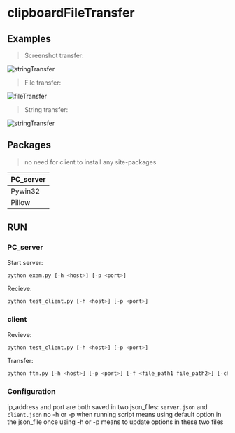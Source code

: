 # clipboardFileTransfer
## Examples

> Screenshot transfer:

![stringTransfer](https://github.com/ogios/clipboardFileTransfer/blob/main/gif/%E4%BC%A0%E8%BE%93%E6%88%AA%E5%9B%BE.gif?raw=true)

> File transfer:

![fileTransfer](https://github.com/ogios/clipboardFileTransfer/blob/main/gif/%E4%BC%A0%E8%BE%93%E6%96%87%E4%BB%B6.gif?raw=true)

> String transfer:

![stringTransfer](https://github.com/ogios/clipboardFileTransfer/blob/main/gif/%E4%BC%A0%E8%BE%93%E6%96%87%E5%AD%97.gif?raw=true)


## Packages
> no need for client to install any site-packages

|PC_server|
|--|
|Pywin32|
|Pillow|

## RUN
### PC_server
Start server:
```python
python exam.py [-h <host>] [-p <port>]
```
Recieve:
```python
python test_client.py [-h <host>] [-p <port>]
```

### client
Revieve:
```python
python test_client.py [-h <host>] [-p <port>]
```
Transfer:
```python
python ftm.py [-h <host>] [-p <port>] [-f <file_path1 file_path2>] [-char <String1 String2>]
```
### Configuration
ip_address and port are both saved in two json_files: `server.json` and `client.json`
no -h or -p when running script means using default option in the json_file
once using -h or -p means to update options in these two files
